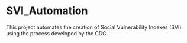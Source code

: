 # SVI_Automation
 This project automates the creation of Social Vulnerability Indexes (SVI) using the process developed by the CDC.

